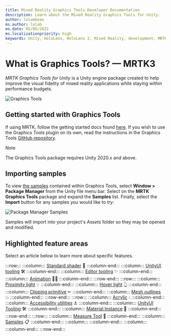 ```yaml
---
title: Mixed Reality Graphics Tools Developer Documentation
description: Learn about the Mixed Reality Graphics Tools for Unity.
author: lolambean
ms.author: lolab
ms.date: 05/05/2022
ms.localizationpriority: high
keywords: Unity, HoloLens, HoloLens 2, Mixed Reality, development, MRTK, Graphics Tools, MRGT, MR Graphics Tools, Standard Shader
---
```


# What is Graphics Tools? &#8212; MRTK3

*MRTK Graphics Tools for Unity* is a Unity engine package created to help improve the visual fidelity of mixed reality applications while staying within performance budgets.

![Graphics Tools](images/MRTKBanner.png)

## Getting started with Graphics Tools

If using MRTK, follow the getting started docs found [here](../mrtk3-overview/index.md). If you wish to use the Graphics Tools plugin on its own, read the instructions in the Graphics Tools [GitHub repository](https://github.com/microsoft/MixedReality-GraphicsTools-Unity).

> [!NOTE]
> The Graphics Tools package requires Unity 2020.x and above.

## Importing samples

To view [the samples](features/samples/acrylic.md) contained within Graphics Tools, select **Window > Package Manager** from the Unity file menu bar. Select on the **MRTK Graphics Tools** package and expand the **Samples** list. Finally, select the **Import** button for any samples you would like to try:

![Package Manager Samples](images/PackageManagerSamples.jpg)

Samples will import into your project's *Assets* folder so they may be opened and modified.

## Highlighted feature areas

Select an article below to learn more about specific features.

:::row:::
    :::column:::
        [Standard shader](features/standard-shader.md) 🎨
    :::column-end:::
    :::column:::
        [UnityUI tooling](features/unityui-tooling.md) 🛠
    :::column-end:::
    :::column:::
        [Editor tooling](features/editor-tooling.md) ✨
    :::column-end:::
    :::column:::
        [Animation](features/animation.md) 🚶‍♀️
    :::column-end:::
:::row-end:::
:::row:::
    :::column:::
        [Proximity light](features/proximity-light.md) 💡
    :::column-end:::
    :::column:::
        [Hover light](features/hover-light.md) 👆
    :::column-end:::
    :::column:::
        [Clipping primitive](features/clipping-primitive.md) ✂
    :::column-end:::
    :::column:::
        [Mesh outlines](features/mesh-outlines.md) 💥
    :::column-end:::
:::row-end:::
:::row:::
    :::column:::
        [Acrylic](features/acrylic.md) 💧
    :::column-end:::
    :::column:::
        [Accessibility utilities](features/accessibility-utilities.md) ⚓
    :::column-end:::
    :::column:::
        [UnityUI Tooling](features/unityui-tooling.md) 🛠️
    :::column-end:::
    :::column:::
        [Material Instance](features/material-instance.md) 🌈
    :::column-end:::
:::row-end:::
:::row:::
    :::column:::
        [Measure Tool](features/measure-tool.md) 📏
    :::column-end:::
    :::column:::
        [Samples](features/samples/acrylic.md)  📋
    :::column-end:::
    :::column:::
    :::column-end:::
    :::column:::
    :::column-end:::
:::row-end:::
